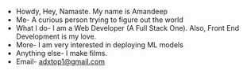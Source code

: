 - Howdy, Hey, Namaste. My name is Amandeep
- Me- A curious person trying to figure out the world
- What I do- I am a Web Developer (A Full Stack One). Also, Front End Development is my love. 
- More- I am very interested in deploying ML models
- Anything else- I make films. 
- Email- adxtop1@gmail.com

<!---
adxtop1/adxtop1 is a ✨ special ✨ repository because its `README.md` (this file) appears on your GitHub profile.
You can click the Preview link to take a look at your changes.
--->
